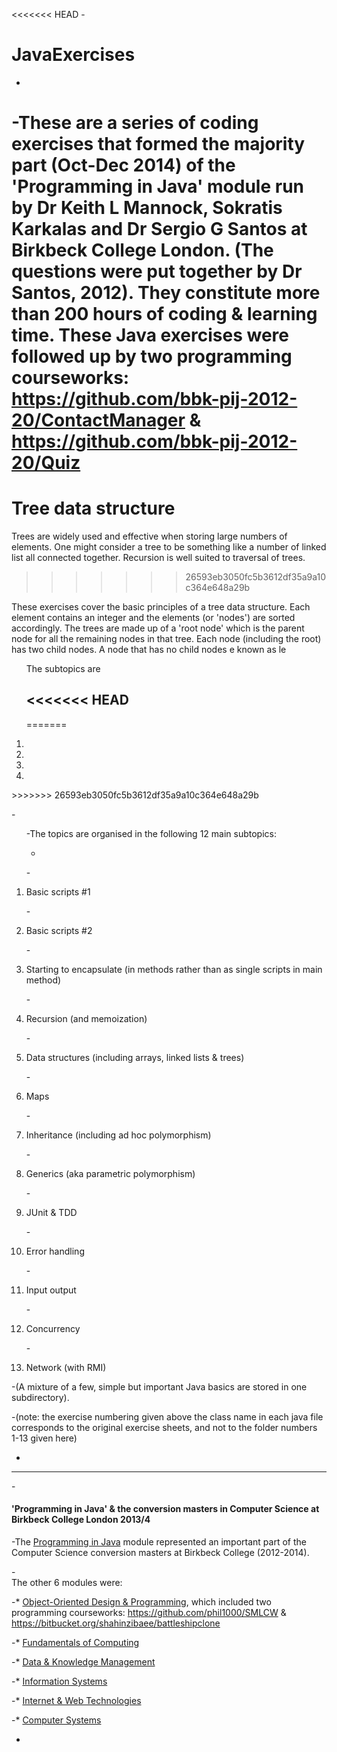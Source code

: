 <<<<<<< HEAD
-<h1>JavaExercises</h1>



-



-These are a series of coding exercises that formed the majority part (Oct-Dec 2014) of the 'Programming in Java' module run by Dr Keith L Mannock, Sokratis Karkalas and Dr Sergio G Santos at Birkbeck College London. (The questions were put together by Dr Santos, 2012). They constitute more than 200 hours of coding & learning time. These Java exercises were followed up by two programming courseworks: https://github.com/bbk-pij-2012-20/ContactManager & https://github.com/bbk-pij-2012-20/Quiz
=======
<h1>Tree data structure</h1>

Trees are widely used and effective when storing large numbers of elements. 
One might consider a tree to be something like a number of linked list all connected together.
Recursion is well suited to traversal of trees. 
>>>>>>> 26593eb3050fc5b3612df35a9a10c364e648a29b

These exercises cover the basic principles of a tree data structure. Each element contains an integer and
the elements (or 'nodes') are sorted accordingly. 
The trees are made up of a 'root node' which is the parent node for all the remaining nodes in that tree. 
Each node (including the root) has two child nodes. A node that has no child nodes e known as le

<ol>
The subtopics are 

<<<<<<< HEAD
-
=======
<li></li>
<li></li>
<li></li>
<li> </li></ol>
>>>>>>> 26593eb3050fc5b3612df35a9a10c364e648a29b



-<ol>



-The topics are organised in the following 12 main subtopics:



-



-<li>Basic scripts #1</li>



-<li>Basic scripts #2</li>



-<li>Starting to encapsulate (in methods rather than as single scripts in main method)</li>



-<li>Recursion (and memoization)</li>



-<li>Data structures (including arrays, linked lists & trees)</li>



-<li>Maps</li>



-<li>Inheritance (including ad hoc polymorphism)</li>



-<li>Generics (aka parametric polymorphism)</li>



-<li>JUnit & TDD</li>



-<li>Error handling</li>



-<li>Input output</li>



-<li>Concurrency</li>



-<li>Network (with RMI)</li></ol>



-(A mixture of a few, simple but important Java basics are stored in one subdirectory).<br/>



-(note: the exercise numbering given above the class name in each java file corresponds to the original exercise sheets, and not to the folder numbers 1-13 given here)



-



----



-<h4> 'Programming in Java' & the conversion masters in Computer Science at Birkbeck College London 2013/4</h4>



-The <a href="https://sites.google.com/site/shahinzibaee/computing-interests/msc/pij">Programming in Java</a> module represented an important part of the Computer Science conversion masters at Birkbeck College (2012-2014).



-<br/>The other 6 modules were:



-* <a href="https://sites.google.com/site/shahinzibaee/computing-interests/msc/oodp">Object-Oriented Design & Programming</a>, which included two programming courseworks: https://github.com/phil1000/SMLCW & https://bitbucket.org/shahinzibaee/battleshipclone



-* <a href="https://sites.google.com/site/shahinzibaee/computing-interests/msc/foc">Fundamentals of Computing</a>



-* <a href="https://sites.google.com/site/shahinzibaee/computing-interests/msc/dkm">Data & Knowledge Management</a>



-* <a href="https://sites.google.com/site/shahinzibaee/computing-interests/msc/is">Information Systems</a>



-* <a href="https://sites.google.com/site/shahinzibaee/computing-interests/msc/iwt">Internet & Web Technologies</a>



-* <a href="https://sites.google.com/site/shahinzibaee/computing-interests/msc/cs">Computer Systems</a>



-
